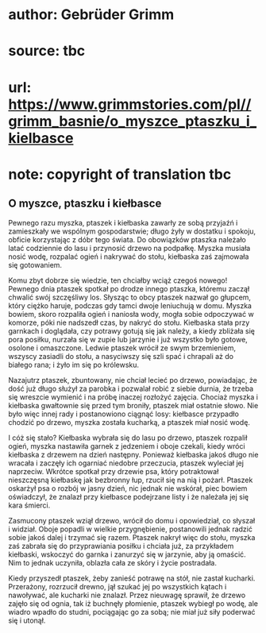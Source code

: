 # author: Gebrüder Grimm
# source: tbc
# url: https://www.grimmstories.com/pl//grimm_basnie/o_myszce_ptaszku_i_kielbasce
# note: copyright of translation tbc

## O myszce, ptaszku i kiełbasce 

Pewnego razu myszka, ptaszek i kiełbaska zawarły ze sobą przyjaźń i
zamieszkały we wspólnym gospodarstwie; długo żyły w dostatku i spokoju,
obficie korzystając z dóbr tego świata. Do obowiązków ptaszka należało
latać codziennie do lasu i przynosić drzewo na podpałkę. Myszka musiała
nosić wodę, rozpalać ogień i nakrywać do stołu, kiełbaska zaś zajmowała
się gotowaniem.

Komu zbyt dobrze się wiedzie, ten chciałby wciąż czegoś nowego! Pewnego
dnia ptaszek spotkał po drodze innego ptaszka, któremu zaczął chwalić
swój szczęśliwy los. Słysząc to obcy ptaszek nazwał go głupcem, który
ciężko haruje, podczas gdy tamci dwoje leniuchują w domu. Myszka bowiem,
skoro rozpaliła ogień i naniosła wody, mogła sobie odpoczywać w komorze,
póki nie nadszedł czas, by nakryć do stołu. Kiełbaska stała przy
garnkach i doglądała, czy potrawy gotują się jak należy, a kiedy
zbliżała się pora posiłku, nurzała się w zupie lub jarzynie i już
wszystko było gotowe, osolone i omaszczone. Ledwie ptaszek wrócił ze
swym brzemieniem, wszyscy zasiadli do stołu, a nasyciwszy się szli spać
i chrapali aż do białego rana; i żyło im się po królewsku.

Nazajutrz ptaszek, zbuntowany, nie chciał lecieć po drzewo, powiadając,
że dość już długo służył za parobka i pozwalał robić z siebie durnia, że
trzeba się wreszcie wymienić i na próbę inaczej rozłożyć zajęcia.
Chociaż myszka i kiełbaska gwałtownie się przed tym broniły, ptaszek
miał ostatnie słowo. Nie było więc innej rady i postanowiono ciągnąć
losy: kiełbasce przypadło chodzić po drzewo, myszka została kucharką, a
ptaszek miał nosić wodę.

I cóż się stało? Kiełbaska wybrała się do lasu po drzewo, ptaszek
rozpalił ogień, myszka nastawiła garnek z jedzeniem i oboje czekali,
kiedy wróci kiełbaska z drzewem na dzień następny. Ponieważ kiełbaska
jakoś długo nie wracała i zaczęły ich ogarniać niedobre przeczucia,
ptaszek wyleciał jej naprzeciw. Wkrótce spotkał przy drzewie psa, który
potraktował nieszczęsną kiełbaskę jak bezbronny łup, rzucił się na nią i
pożarł. Ptaszek oskarżył psa o rozbój w jasny dzień, nic jednak nie
wskórał, piec bowiem oświadczył, że znalazł przy kiełbasce podejrzane
listy i że należała jej się kara śmierci.

Zasmucony ptaszek wziął drzewo, wrócił do domu i opowiedział, co słyszał
i widział. Oboje popadli w wielkie przygnębienie, postanowili jednak
radzić sobie jakoś dalej i trzymać się razem. Ptaszek nakrył więc do
stołu, myszka zaś zabrała się do przyprawiania posiłku i chciała już, za
przykładem kiełbaski, wskoczyć do garnka i zanurzyć się w jarzynie, aby
ją omaścić. Nim to jednak uczyniła, oblazła cała ze skóry i życie
postradała.

Kiedy przyszedł ptaszek, żeby zanieść potrawę na stół, nie zastał
kucharki. Przerażony, rozrzucił drewno, jął szukać jej po wszystkich
kątach i nawoływać, ale kucharki nie znalazł. Przez nieuwagę sprawił, że
drzewo zajęło się od ognia, tak iż buchnęły płomienie, ptaszek wybiegł
po wodę, ale wiadro wpadło do studni, pociągając go za sobą; nie miał
już siły poderwać się i utonął.
